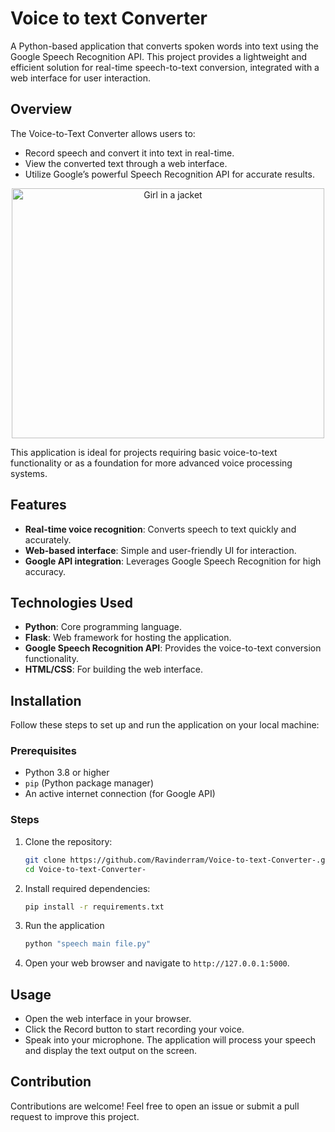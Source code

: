 # Voice to text Converter
A Python-based application that converts spoken words into text using the Google Speech Recognition API. This project provides a lightweight and efficient solution for real-time speech-to-text conversion, integrated with a web interface for user interaction.
## Overview
The Voice-to-Text Converter allows users to:
- Record speech and convert it into text in real-time.
- View the converted text through a web interface.
- Utilize Google’s powerful Speech Recognition API for accurate results.
<p align="center">
<img src="https://github.com/user-attachments/assets/613780e7-b0b9-4c5a-bd04-f1b1ead0c63d" alt="Girl in a jacket" width="500" height="400"> <br />
</p>
This application is ideal for projects requiring basic voice-to-text functionality or as a foundation for more advanced voice processing systems.

## Features
- **Real-time voice recognition**: Converts speech to text quickly and accurately.
- **Web-based interface**: Simple and user-friendly UI for interaction.
- **Google API integration**: Leverages Google Speech Recognition for high accuracy.

## Technologies Used

- **Python**: Core programming language.
- **Flask**: Web framework for hosting the application.
- **Google Speech Recognition API**: Provides the voice-to-text conversion functionality.
- **HTML/CSS**: For building the web interface.

## Installation

Follow these steps to set up and run the application on your local machine:

### Prerequisites

- Python 3.8 or higher
- `pip` (Python package manager)
- An active internet connection (for Google API)

### Steps

1. Clone the repository:
   ```bash
   git clone https://github.com/Ravinderram/Voice-to-text-Converter-.git
   cd Voice-to-text-Converter-
2. Install required dependencies:
   ```bash
   pip install -r requirements.txt
   ```
3. Run the application
   ```bash
   python "speech main file.py"
   ```
4. Open your web browser and navigate to ```http://127.0.0.1:5000```.
## Usage
- Open the web interface in your browser.
- Click the Record button to start recording your voice.
- Speak into your microphone. The application will process your speech and display the text output on the screen.
## Contribution
Contributions are welcome! Feel free to open an issue or submit a pull request to improve this project.
